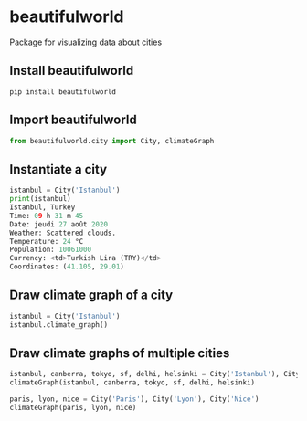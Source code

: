 # beautifulworld

Package for visualizing data about cities

## Install beautifulworld
```
pip install beautifulworld
```

## Import beautifulworld
```python
from beautifulworld.city import City, climateGraph
```

## Instantiate a city
```python
istanbul = City('Istanbul')
print(istanbul)
Istanbul, Turkey
Time: 09 h 31 m 45
Date: jeudi 27 août 2020
Weather: Scattered clouds.
Temperature: 24 °C
Population: 10061000
Currency: <td>Turkish Lira (TRY)</td>
Coordinates: (41.105, 29.01)
```

## Draw climate graph of a city
```python
istanbul = City('Istanbul')
istanbul.climate_graph()
```
## Draw climate graphs of multiple cities
```python
istanbul, canberra, tokyo, sf, delhi, helsinki = City('Istanbul'), City('Canberra'), City('Tokyo'), City('San Francisco'), City('Delhi'), City('Helsinki')
climateGraph(istanbul, canberra, tokyo, sf, delhi, helsinki)

paris, lyon, nice = City('Paris'), City('Lyon'), City('Nice')
climateGraph(paris, lyon, nice)
```
